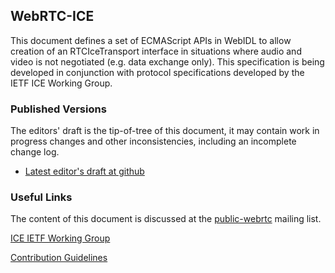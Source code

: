 ## WebRTC-ICE

This document defines a set of ECMAScript APIs in WebIDL to allow creation of
an RTCIceTransport interface in situations where audio and video is not
negotiated (e.g. data exchange only).  This specification is being developed
in conjunction with protocol specifications developed by the IETF ICE Working
Group.

### Published Versions

The editors' draft is the tip-of-tree of this document, it may contain work in
progress changes and other inconsistencies, including an incomplete change log.

* [Latest editor's draft at github](https://w3c.github.io/webrtc-ice/)

### Useful Links

The content of this document is discussed at the
[public-webrtc](https://lists.w3.org/Archives/Public/public-webrtc/)
mailing list.

[ICE IETF Working Group](https://tools.ietf.org/wg/ice/)

[Contribution Guidelines](CONTRIBUTING.md)
